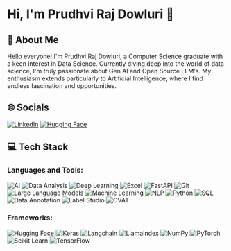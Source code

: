 # Hi, I'm Prudhvi Raj Dowluri 👋

## 🚀 About Me
Hello everyone! I'm Prudhvi Raj Dowluri, a Computer Science graduate with a keen interest in Data Science. Currently diving deep into the world of data science, I'm truly passionate about Gen AI and Open Source LLM's. My enthusiasm extends particularly to Artificial Intelligence, where I find endless fascination and opportunities.

## 🌐 Socials
[![LinkedIn](https://img.shields.io/badge/-LinkedIn-blue)](https://www.linkedin.com/in/prudhvi-raj-dowluri-412616221/)
[![Hugging Face](https://img.shields.io/badge/-HuggingFace-yellow)](https://huggingface.co/prudhvirajdowluri)


## 💻 Tech Stack

### Languages and Tools:
![AI](https://img.shields.io/badge/-AI-blue) 
![Data Analysis](https://img.shields.io/badge/-Data%20Analysis-orange) 
![Deep Learning](https://img.shields.io/badge/-Deep%20Learning-blue) 
![Excel](https://img.shields.io/badge/-Excel-green) 
![FastAPI](https://img.shields.io/badge/-FastAPI-lightgreen) 
![Git](https://img.shields.io/badge/-Git-red) 
![Large Language Models](https://img.shields.io/badge/-Large%20Language%20Models-yellow) 
![Machine Learning](https://img.shields.io/badge/-Machine%20Learning-blue)
![NLP](https://img.shields.io/badge/-NLP-blue) 
![Python](https://img.shields.io/badge/-Python-yellow) 
![SQL](https://img.shields.io/badge/-SQL-blue)
![Data Annotation](https://img.shields.io/badge/-Data%20Annotation-orange) 
![Label Studio](https://img.shields.io/badge/-Label%20Studio-blue) 
![CVAT](https://img.shields.io/badge/-CVAT-green) 


### Frameworks:
 ![Hugging Face](https://img.shields.io/badge/-Hugging%20Face-yellow)
 ![Keras](https://img.shields.io/badge/-Keras-red)
 ![Langchain](https://img.shields.io/badge/-Langchain-blue) 
 ![LlamaIndex](https://img.shields.io/badge/LlamaIndex-red) 
 ![NumPy](https://img.shields.io/badge/-NumPy-lightblue) 
 ![PyTorch](https://img.shields.io/badge/-PyTorch-red) 
 ![Scikit Learn](https://img.shields.io/badge/-Scikit%20Learn-orange) 
 ![TensorFlow](https://img.shields.io/badge/-TensorFlow-orange)
